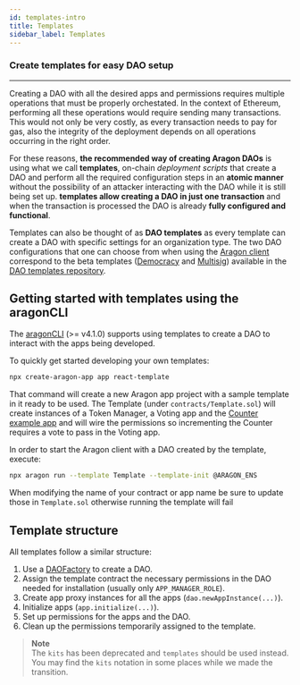 ```yaml
---
id: templates-intro
title: Templates
sidebar_label: Templates
---
```


### Create templates for easy DAO setup

---

Creating a DAO with all the desired apps and permissions requires multiple operations that must be properly orchestated. In the context of Ethereum, performing all these operations would require sending many transactions. This would not only be very costly, as every transaction needs to pay for gas, also the integrity of the deployment depends on all operations occurring in the right order.

For these reasons, **the recommended way of creating Aragon DAOs** is using what we call **templates**, on-chain _deployment scripts_ that create a DAO and perform all the required configuration steps in an **atomic manner** without the possibility of an attacker interacting with the DAO while it is still being set up. **templates allow creating a DAO in just one transaction** and when the transaction is processed the DAO is already **fully configured and functional**.

Templates can also be thought of as **DAO templates** as every template can create a DAO with specific settings for an organization type. The two DAO configurations that one can choose from when using the [Aragon client](http://app.aragon.org) correspond to the beta templates ([Democracy](https://github.com/aragon/dao-kits/blob/ce62d132d944951dc200df8aa74e42db8e70a094/kits/democracy/contracts/DemocracyKit.sol) and [Multisig](https://github.com/aragon/dao-kits/blob/ce62d132d944951dc200df8aa74e42db8e70a094/kits/multisig/contracts/MultisigKit.sol)) available in the [DAO templates repository](https://github.com/aragon/dao-kits).

## Getting started with templates using the aragonCLI

The [aragonCLI](/docs/cli-intro.html) (>= v4.1.0) supports using templates to create a DAO to interact with the apps being developed.

To quickly get started developing your own templates:

```sh
npx create-aragon-app app react-template
```

That command will create a new Aragon app project with a sample template in it ready to be used. The Template (under `contracts/Template.sol`) will create instances of a Token Manager, a Voting app and the [Counter example app](/docs/tutorial.html) and will wire the permissions so incrementing the Counter requires a vote to pass in the Voting app.

In order to start the Aragon client with a DAO created by the template, execute:

```sh
npx aragon run --template Template --template-init @ARAGON_ENS
```

When modifying the name of your contract or app name be sure to update those in `Template.sol` otherwise running the template will fail

## Template structure

All templates follow a similar structure:

1. Use a [DAOFactory](https://github.com/aragon/aragonOS/blob/4.0.1/contracts/factory/DAOFactory.sol) to create a DAO.
2. Assign the template contract the necessary permissions in the DAO needed for installation (usually only `APP_MANAGER_ROLE`).
3. Create app proxy instances for all the apps (`dao.newAppInstance(...)`).
4. Initialize apps (`app.initialize(...)`).
5. Set up permissions for the apps and the DAO.
6. Clean up the permissions temporarily assigned to the template.

> **Note**<br>
> The `kits` has been deprecated and `templates` should be used instead. You may find the `kits` notation in some places while we made the transition.
